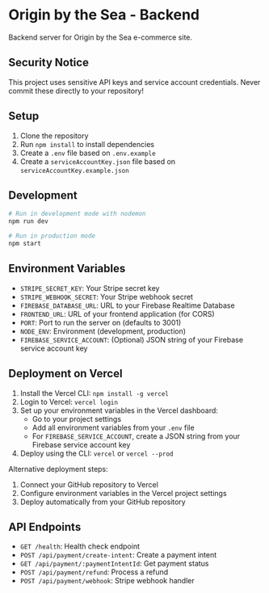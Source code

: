# Origin by the Sea - Backend

Backend server for Origin by the Sea e-commerce site.

## Security Notice

This project uses sensitive API keys and service account credentials. Never commit these directly to your repository!

## Setup

1. Clone the repository
2. Run `npm install` to install dependencies
3. Create a `.env` file based on `.env.example`
4. Create a `serviceAccountKey.json` file based on `serviceAccountKey.example.json`

## Development

```bash
# Run in development mode with nodemon
npm run dev

# Run in production mode
npm start
```

## Environment Variables

- `STRIPE_SECRET_KEY`: Your Stripe secret key
- `STRIPE_WEBHOOK_SECRET`: Your Stripe webhook secret
- `FIREBASE_DATABASE_URL`: URL to your Firebase Realtime Database
- `FRONTEND_URL`: URL of your frontend application (for CORS)
- `PORT`: Port to run the server on (defaults to 3001)
- `NODE_ENV`: Environment (development, production)
- `FIREBASE_SERVICE_ACCOUNT`: (Optional) JSON string of your Firebase service account key

## Deployment on Vercel

1. Install the Vercel CLI: `npm install -g vercel`
2. Login to Vercel: `vercel login`
3. Set up your environment variables in the Vercel dashboard:
   - Go to your project settings
   - Add all environment variables from your `.env` file
   - For `FIREBASE_SERVICE_ACCOUNT`, create a JSON string from your Firebase service account key
4. Deploy using the CLI: `vercel` or `vercel --prod`

Alternative deployment steps:
1. Connect your GitHub repository to Vercel
2. Configure environment variables in the Vercel project settings
3. Deploy automatically from your GitHub repository

## API Endpoints

- `GET /health`: Health check endpoint
- `POST /api/payment/create-intent`: Create a payment intent
- `GET /api/payment/:paymentIntentId`: Get payment status
- `POST /api/payment/refund`: Process a refund
- `POST /api/payment/webhook`: Stripe webhook handler 